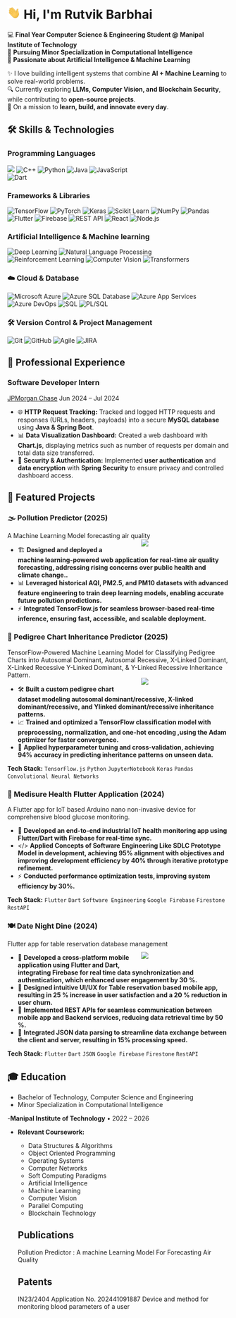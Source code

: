# **<img src="https://raw.githubusercontent.com/ABSphreak/ABSphreak/master/gifs/Hi.gif" width="30px"> Hi, I'm Rutvik Barbhai**  
💻 **Final Year Computer Science & Engineering Student @ Manipal Institute of Technology**  
🤖 **Pursuing Minor Specialization in Computational Intelligence**  
🚀 **Passionate about Artificial Intelligence & Machine Learning**  

✨ I love building intelligent systems that combine **AI + Machine Learning** to solve real-world problems.  
🔍 Currently exploring **LLMs, Computer Vision, and Blockchain Security**, while contributing to **open-source projects**.  
🌱 On a mission to **learn, build, and innovate every day**.  

## 🛠️ Skills & Technologies

### Programming Languages  
![](https://img.shields.io/badge/C-00599C?style=for-the-badge&logo=c&logoColor=white)
![C++](https://img.shields.io/badge/C++-00599C?style=for-the-badge&logo=cplusplus&logoColor=white)
![Python](https://img.shields.io/badge/Python-3776AB?style=for-the-badge&logo=python&logoColor=white)
![Java](https://img.shields.io/badge/Java-007396?style=for-the-badge&logo=java&logoColor=white) 
![JavaScript](https://img.shields.io/badge/JavaScript-F7DF1E?style=for-the-badge&logo=javascript&logoColor=black)  
![Dart](https://img.shields.io/badge/Dart-0175C2?style=for-the-badge&logo=dart&logoColor=white)

### Frameworks & Libraries  
![TensorFlow](https://img.shields.io/badge/TensorFlow-FF6F00?style=for-the-badge&logo=tensorflow&logoColor=white) 
![PyTorch](https://img.shields.io/badge/PyTorch-EE4C2C?style=for-the-badge&logo=pytorch&logoColor=white) 
![Keras](https://img.shields.io/badge/Keras-D00000?style=for-the-badge&logo=keras&logoColor=white) 
![Scikit Learn](https://img.shields.io/badge/Scikit--Learn-F7931E?style=for-the-badge&logo=scikitlearn&logoColor=white) 
![NumPy](https://img.shields.io/badge/NumPy-013243?style=for-the-badge&logo=numpy&logoColor=white) 
![Pandas](https://img.shields.io/badge/Pandas-150458?style=for-the-badge&logo=pandas&logoColor=white) 
![Flutter](https://img.shields.io/badge/Flutter-02569B?style=for-the-badge&logo=flutter&logoColor=white)
![Firebase](https://img.shields.io/badge/Firebase-FFCA28?style=for-the-badge&logo=firebase&logoColor=black)
![REST API](https://img.shields.io/badge/REST%20API-4A90E2?style=for-the-badge&logo=swagger&logoColor=white)
![React](https://img.shields.io/badge/React-61DAFB?style=for-the-badge&logo=react&logoColor=black) 
![Node.js](https://img.shields.io/badge/Node.js-339933?style=for-the-badge&logo=node.js&logoColor=white)  

### Artificial Intelligence & Machine learning
![Deep Learning](https://img.shields.io/badge/Deep%20Learning-2C3E50?style=for-the-badge)
![Natural Language Processing](https://img.shields.io/badge/Natural%20Language%20Processing-8E44AD?style=for-the-badge&logo=googletranslate&logoColor=white)
![Reinforcement Learning](https://img.shields.io/badge/Reinforcement%20Learning-412991?style=for-the-badge&logo=openai&logoColor=white)
![Computer Vision](https://img.shields.io/badge/Computer%20Vision-4285F4?style=for-the-badge&logo=googlelens&logoColor=white)
![Transformers](https://img.shields.io/badge/Transformers-34495E?style=for-the-badge)

### ☁️ Cloud & Database  
![Microsoft Azure](https://img.shields.io/badge/Azure-0089D6?style=for-the-badge&logo=microsoftazure&logoColor=white) 
![Azure SQL Database](https://img.shields.io/badge/Azure%20SQL%20Database-CC2927?style=for-the-badge&logo=microsoftsqlserver&logoColor=white) 
![Azure App Services](https://img.shields.io/badge/Azure%20App%20Services-0078D7?style=for-the-badge&logo=azuredevops&logoColor=white) 
![Azure DevOps](https://img.shields.io/badge/Azure%20DevOps-0078D7?style=for-the-badge&logo=azuredevops&logoColor=white) 
![SQL](https://img.shields.io/badge/SQL%20Database-CC2927?style=for-the-badge&logo=postgresql&logoColor=white)
![PL/SQL](https://img.shields.io/badge/PL%2FSQL-F80000?style=for-the-badge&logo=oracle&logoColor=white)

### 🛠 Version Control & Project Management  
![Git](https://img.shields.io/badge/Git-F05032?style=for-the-badge&logo=git&logoColor=white) 
![GitHub](https://img.shields.io/badge/GitHub-181717?style=for-the-badge&logo=github&logoColor=white) 
![Agile](https://img.shields.io/badge/Agile-2496ED?style=for-the-badge&logo=scrumalliance&logoColor=white) 
![JIRA](https://img.shields.io/badge/JIRA-0052CC?style=for-the-badge&logo=jira&logoColor=white)  

## 💼 Professional Experience
### Software Developer Intern  
[JPMorgan Chase](https://www.jpmorganchase.com/)  Jun 2024 – Jul 2024  

- 🌐 **HTTP Request Tracking:** Tracked and logged HTTP requests and responses (URLs, headers, payloads) into a secure **MySQL database** using **Java & Spring Boot**.  
- 📊 **Data Visualization Dashboard:** Created a web dashboard with **Chart.js**, displaying metrics such as number of requests per domain and total data size transferred.  
- 🔐 **Security & Authentication:** Implemented **user authentication** and **data encryption** with **Spring Security** to ensure privacy and controlled dashboard access.

## 🌟 Featured Projects  
### 🌫️ Pollution Predictor (2025) 
A Machine Learning Model forecasting air quality  
<img src="https://github.com/user-attachments/assets/4182585e-dbc2-4283-8a4a-a5785a50de41" width="200" align="right" style="margin-left: 30px; margin-bottom: 10px;"/>

- 🏗️ **Designed and deployed a machine learning-powered web application for real-time air quality forecasting, addressing rising concerns over public health and climate change..**  
- 📊 **Leveraged historical AQI, PM2.5, and PM10 datasets with advanced feature engineering to train deep learning models, enabling accurate future pollution predictions.**  
- ⚡ **Integrated TensorFlow.js for seamless browser-based real-time inference, ensuring fast, accessible, and scalable deployment.**
  
### 🧬 Pedigree Chart Inheritance Predictor (2025)
TensorFlow-Powered Machine Learning Model for Classifying Pedigree Charts into Autosomal Dominant, Autosomal Recessive, X-Linked Dominant, X-Linked Recessive
Y-Linked Dominant, & Y-Linked Recessive Inheritance Pattern.
<img src="https://github.com/user-attachments/assets/ce676ac9-ac9e-4e96-8c37-abd7ecded036" width="200" align="right" style="margin-left: 30px; margin-bottom: 10px; margin-top: 15px;"/>

- 🛠️ **Built a custom pedigree chart dataset modeling autosomal dominant/recessive, X-linked dominant/recessive, and Ylinked dominant/recessive inheritance patterns.**
- 📈 **Trained and optimized a TensorFlow classification model with preprocessing, normalization, and one-hot encoding ,using the Adam optimizer for faster convergence.**  
- 🎯 **Applied hyperparameter tuning and cross-validation, achieving 94% accuracy in predicting inheritance patterns on unseen data.**
  
**Tech Stack:** `TensorFlow.js` `Python` `JupyterNotebook` `Keras` `Pandas` `Convolutional Neural Networks` 

### 🏥 Medisure Health Flutter Application (2024)
A Flutter app for IoT based Arduino nano non-invasive device for comprehensive blood glucose monitoring.

- 📱 **Developed an end-to-end industrial IoT health monitoring app using Flutter/Dart with Firebase for real-time sync.**
- </> **Applied Concepts of Software Engineering Like SDLC Prototype Model in development, achieving 95% alignment with objectives and improving development efficiency by 40% through iterative prototype refinement.**  
- ⚡ **Conducted performance optimization tests, improving system efficiency by 30%.**
  
**Tech Stack:** `Flutter` `Dart` `Software Engineering` `Google Firebase` `Firestone` `RestAPI`  

### 🍽️ Date Night Dine (2024)
Flutter app for table reservation database management
<img src="https://github.com/user-attachments/assets/31801375-d48b-425b-bd59-d1ee1f66f71c" width="200" align="right" style="margin-left: 20px; margin-bottom: 10px; margin-top: 10px;"/>

- 📱 **Developed a cross-platform mobile application using Flutter and Dart, integrating Firebase for real time data synchronization and authentication, which enhanced user engagement by 30 %.**
- 🎨 **Designed intuitive UI/UX for Table reservation based mobile app, resulting in 25 % increase in user satisfaction and a 20 % reduction in user churn.**  
- 🔗 **Implemented REST APIs for seamless communication between mobile app and Backend services, reducing data retrieval time by 50 %.**
- 🔄 **Integrated JSON data parsing to streamline data exchange between the client and server, resulting in 15% processing speed.**

**Tech Stack:** `Flutter` `Dart` `JSON` `Google Firebase` `Firestone` `RestAPI`  

## 🎓 Education
- Bachelor of Technology, Computer Science and Engineering 
- Minor Specialization in Computational Intelligence
  
-**Manipal Institute of Technology**  • 2022 – 2026
- **Relevant Coursework:**
  - Data Structures & Algorithms
  - Object Oriented Programming
  - Operating Systems 
  - Computer Networks
  - Soft Computing Paradigms
  - Artificial Intelligence 
  - Machine Learning
  - Computer Vision
  - Parallel Computing
  - Blockchain Technology

  ## Publications
  Pollution Predictor : A machine Learning Model For Forecasting Air Quality

  ## Patents
  IN23/2404 Application No. 202441091887 Device and method for monitoring blood parameters of a user





